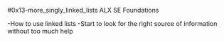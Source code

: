 #0x13-more_singly_linked_lists ALX SE Foundations

-How to use linked lists
-Start to look for the right source of information without too much help
